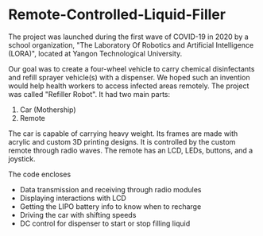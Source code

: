 # Remote-Controlled-Liquid-Filler
The project was launched during the first wave of COVID-19 in 2020 by a school organization, "The Laboratory Of Robotics and Artificial Intelligence (LORA)", located at Yangon Technological University. 

Our goal was to create a four-wheel vehicle to carry chemical disinfectants and refill sprayer vehicle(s) with a dispenser. We hoped such an invention would help health workers to access infected areas remotely. The project was called "Refiller Robot". It had two main parts:
1. Car (Mothership)
2. Remote

The car is capable of carrying heavy weight. Its frames are made with acrylic and custom 3D printing designs. It is controlled by the custom remote through radio waves. The remote has an LCD, LEDs, buttons, and a joystick.

The code encloses 
- Data transmission and receiving through radio modules
- Displaying interactions with LCD
- Getting the LIPO battery info to know when to recharge
- Driving the car with shifting speeds
- DC control for dispenser to start or stop filling liquid
